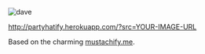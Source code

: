 ![dave](http://partyhatify.herokuapp.com/2?src=http://f.cl.ly/items/0w3j3e281n3a182g341t/Screen%20Shot%202013-11-17%20at%2004.26.44.png)

http://partyhatify.herokuapp.com/?src=YOUR-IMAGE-URL

Based on the charming [mustachify.me](http://mustachify.me).

